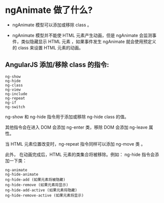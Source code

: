 # ngAnimate 做了什么? #

- ngAnimate 模型可以添加或移除 class 。

- ngAnimate 模型并不能使 HTML 元素产生动画，但是 ngAnimate 会监测事件，类似隐藏显示 HTML 元素 ，如果事件发生 ngAnimate 就会使用预定义的 class 来设置 HTML 元素的动画。

## AngularJS 添加/移除 class 的指令: ##

    ng-show
    ng-hide
    ng-class
    ng-view
    ng-include
    ng-repeat
    ng-if
    ng-switch

ng-show 和 ng-hide 指令用于添加或移除 ng-hide class 的值。

其他指令会在进入 DOM 会添加 ng-enter 类，移除 DOM 会添加 ng-leave 属性。

当 HTML 元素位置改变时，ng-repeat 指令同样可以添加 ng-move 类 。

此外， 在动画完成后，HTML 元素的类集合将被移除。例如： ng-hide 指令会添加一下类：

    ng-animate
    ng-hide-animate
    ng-hide-add (如果元素将被隐藏)
    ng-hide-remove (如果元素将显示)
    ng-hide-add-active (如果元素将隐藏)
    ng-hide-remove-active (如果元素将显示)
